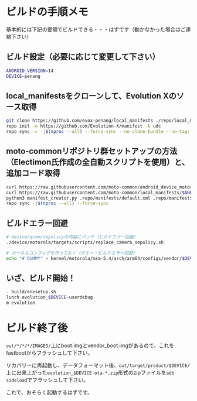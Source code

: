 # ビルドの手順メモ

基本的には下記の要領でビルドできる・・・はずです（動かなかった場合はご連絡下さい）


## ビルド設定（必要に応じて変更して下さい）

```bash
ANDROID_VERSION=14
DEVICE=penang
```

## local_manifestsをクローンして、Evolution Xのソース取得

```bash
git clone https://github.com/evox-penang/local_manifests ./repo/local_manifests
repo init -u https://github.com/Evolution-X/manifest -b udc
repo sync -c -j$(nproc --all) --force-sync --no-clone-bundle --no-tags
```

## moto-commonリポジトリ群セットアップの方法（Electimon氏作成の全自動スクリプトを使用）と、追加コード取得

```bash
curl https://raw.githubusercontent.com/moto-common/android_device_motorola_targets/master/scripts/manifest_creator.py > ./manifest_creator.py
curl https://raw.githubusercontent.com/moto-common/local_manifests/$ANDROID_VERSION/moto-common.xml > ./.repo/local_manifests/moto-common.xml
python3 manifest_creator.py .repo/manifests/default.xml .repo/manifests/*.xml .repo/local_manifests/moto-common.xml .repo/local_manifests/a-remove.xml
repo sync -j$(nproc --all) --force-sync
```

## ビルドエラー回避

```bash
# device/qcom/sepolicyの内容にパッチ（ビルドエラー回避）
./device/motorola/targets/scripts/replace_camera_sepolicy.sh

# カーネルコンフィグを作っておく（ダミー・ビルドエラー回避）
echo "# DUMMY" > kernel/motorola/msm-5.4/arch/arm64/configs/vendor/$DEVICE_defconfig
```

## いざ、ビルド開始！

```bash
. build/envsetup.sh
lunch evolution_$DEVICE-userdebug
m evolution
```

# ビルド終了後

`out/*/*/*/IMAGES/`上にboot.imgとvendor_boot.imgがあるので、これをfastbootからフラッシュして下さい。

リカバリーに再起動し、データフォーマット後、`out/target/product/$DEVICE/`上に出来上がった`evolution_$DEVICE-ota-*.zip`形式のzipファイルを`adb sideload`でフラッシュして下さい。

これで、おそらく起動するはずです。
